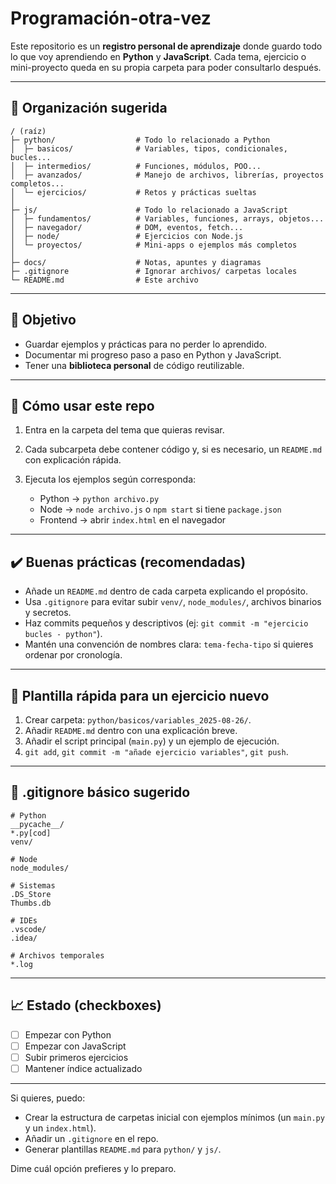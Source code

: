 # Programación-otra-vez

Este repositorio es un **registro personal de aprendizaje** donde guardo todo lo que voy aprendiendo en **Python** y **JavaScript**. Cada tema, ejercicio o mini-proyecto queda en su propia carpeta para poder consultarlo después.

---

## 📂 Organización sugerida

```
/ (raíz)
├─ python/                  # Todo lo relacionado a Python
│  ├─ basicos/              # Variables, tipos, condicionales, bucles...
│  ├─ intermedios/          # Funciones, módulos, POO...
│  ├─ avanzados/            # Manejo de archivos, librerías, proyectos completos...
│  └─ ejercicios/           # Retos y prácticas sueltas
│
├─ js/                      # Todo lo relacionado a JavaScript
│  ├─ fundamentos/          # Variables, funciones, arrays, objetos...
│  ├─ navegador/            # DOM, eventos, fetch...
│  ├─ node/                 # Ejercicios con Node.js
│  └─ proyectos/            # Mini-apps o ejemplos más completos
│
├─ docs/                    # Notas, apuntes y diagramas
├─ .gitignore               # Ignorar archivos/ carpetas locales
└─ README.md                # Este archivo
```

---

## 🎯 Objetivo

* Guardar ejemplos y prácticas para no perder lo aprendido.
* Documentar mi progreso paso a paso en Python y JavaScript.
* Tener una **biblioteca personal** de código reutilizable.

---

## 📖 Cómo usar este repo

1. Entra en la carpeta del tema que quieras revisar.
2. Cada subcarpeta debe contener código y, si es necesario, un `README.md` con explicación rápida.
3. Ejecuta los ejemplos según corresponda:

   * Python → `python archivo.py`
   * Node → `node archivo.js` o `npm start` si tiene `package.json`
   * Frontend → abrir `index.html` en el navegador

---

## ✔️ Buenas prácticas (recomendadas)

* Añade un `README.md` dentro de cada carpeta explicando el propósito.
* Usa `.gitignore` para evitar subir `venv/`, `node_modules/`, archivos binarios y secretos.
* Haz commits pequeños y descriptivos (ej: `git commit -m "ejercicio bucles - python"`).
* Mantén una convención de nombres clara: `tema-fecha-tipo` si quieres ordenar por cronología.

---

## 📌 Plantilla rápida para un ejercicio nuevo

1. Crear carpeta: `python/basicos/variables_2025-08-26/`.
2. Añadir `README.md` dentro con una explicación breve.
3. Añadir el script principal (`main.py`) y un ejemplo de ejecución.
4. `git add`, `git commit -m "añade ejercicio variables"`, `git push`.

---

## 🔧 .gitignore básico sugerido

```
# Python
__pycache__/
*.py[cod]
venv/

# Node
node_modules/

# Sistemas
.DS_Store
Thumbs.db

# IDEs
.vscode/
.idea/

# Archivos temporales
*.log
```

---

## 📈 Estado (checkboxes)

* [ ] Empezar con Python
* [ ] Empezar con JavaScript
* [ ] Subir primeros ejercicios
* [ ] Mantener índice actualizado

---

Si quieres, puedo:

* Crear la estructura de carpetas inicial con ejemplos mínimos (un `main.py` y un `index.html`).
* Añadir un `.gitignore` en el repo.
* Generar plantillas `README.md` para `python/` y `js/`.

Dime cuál opción prefieres y lo preparo.
